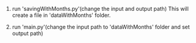 1. run 'savingWithMonths.py'(change the input and output path)
	This will create a file in 'dataWithMonths' folder.
	
2. run 'main.py'(change the input path to 'dataWithMonths' folder and set output path)